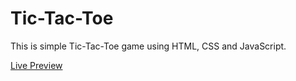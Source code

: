 # Tic-Tac-Toe

This is simple Tic-Tac-Toe game using HTML, CSS and JavaScript.

<a href="https://danielgrec.github.io/Tic-Tac-Toe/">Live Preview</a>
